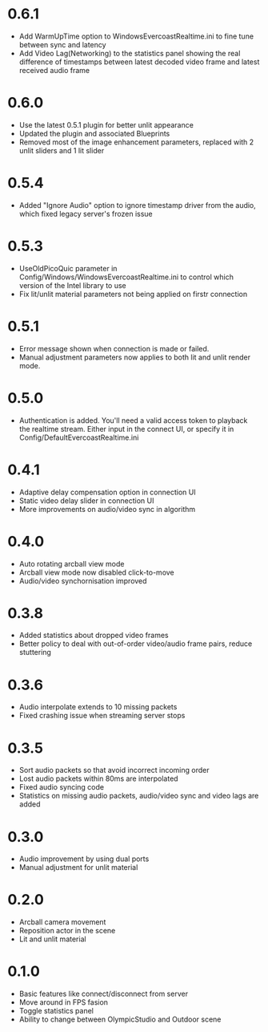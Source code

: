 # 0.6.1
- Add WarmUpTime option to WindowsEvercoastRealtime.ini to fine tune between sync and latency
- Add Video Lag(Networking) to the statistics panel showing the real difference of timestamps between latest decoded video frame and latest received audio frame

# 0.6.0
- Use the latest 0.5.1 plugin for better unlit appearance
- Updated the plugin and associated Blueprints
- Removed most of the image enhancement parameters, replaced with 2 unlit sliders and 1 lit slider

# 0.5.4
- Added "Ignore Audio" option to ignore timestamp driver from the audio, which fixed legacy server's frozen issue

# 0.5.3
- UseOldPicoQuic parameter in Config/Windows/WindowsEvercoastRealtime.ini to control which version of the Intel library to use
- Fix lit/unlit material parameters not being applied on firstr connection

# 0.5.1
- Error message shown when connection is made or failed.
- Manual adjustment parameters now applies to both lit and unlit render mode.

# 0.5.0
- Authentication is added. You'll need a valid access token to playback the realtime stream. Either input in the connect UI, or specify it in Config/DefaultEvercoastRealtime.ini

# 0.4.1
- Adaptive delay compensation option in connection UI
- Static video delay slider in connection UI
- More improvements on audio/video sync in algorithm

# 0.4.0
- Auto rotating arcball view mode
- Arcball view mode now disabled click-to-move
- Audio/video synchornisation improved

# 0.3.8
- Added statistics about dropped video frames
- Better policy to deal with out-of-order video/audio frame pairs, reduce stuttering

# 0.3.6
- Audio interpolate extends to 10 missing packets
- Fixed crashing issue when streaming server stops

# 0.3.5
- Sort audio packets so that avoid incorrect incoming order
- Lost audio packets within 80ms are interpolated
- Fixed audio syncing code
- Statistics on missing audio packets, audio/video sync and video lags are added

# 0.3.0
- Audio improvement by using dual ports
- Manual adjustment for unlit material

# 0.2.0
- Arcball camera movement
- Reposition actor in the scene
- Lit and unlit material

# 0.1.0
- Basic features like connect/disconnect from server
- Move around in FPS fasion
- Toggle statistics panel
- Ability to change between OlympicStudio and Outdoor scene
